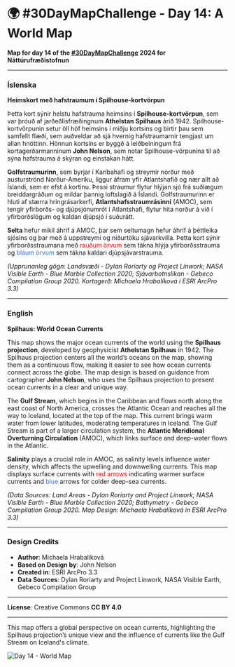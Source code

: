 # 🌍 #30DayMapChallenge - Day 14: A World Map

**Map for day 14 of the [#30DayMapChallenge](https://30daymapchallenge.com/) 2024 for Náttúrufræðistofnun**

---

### Íslenska
**Heimskort með hafstraumum í Spilhouse-kortvörpun**

Þetta kort sýnir helstu hafstrauma heimsins í **Spilhouse-kortvörpun**, sem var þróuð af jarðeðlisfræðingnum **Athelstan Spilhaus** árið 1942. Spilhouse-kortvörpunin setur öll höf heimsins í miðju kortsins og birtir þau sem samfellt flæði, sem auðveldar að sjá hvernig hafstraumarnir tengjast um allan hnöttinn. Hönnun kortsins er byggð á leiðbeiningum frá kortagerðarmanninum **John Nelson**, sem notar Spilhouse-vörpunina til að sýna hafstrauma á skýran og einstakan hátt.

**Golfstraumurinn**, sem byrjar í Karíbahafi og streymir norður með austurströnd Norður-Ameríku, liggur áfram yfir Atlantshafið og nær allt að Íslandi, sem er efst á kortinu. Þessi straumur flytur hlýjan sjó frá suðlægum breiddargráðum og mildar þannig loftslagið á Íslandi. Golfstraumurinn er hluti af stærra hringrásarkerfi, **Atlantshafsstraumrásinni** (AMOC), sem tengir yfirborðs- og djúpsjónumrót í Atlantshafi, flytur hita norður á við í yfirborðslögum og kaldan djúpsjó í suðurátt.

**Selta** hefur mikil áhrif á AMOC, þar sem seltumagn hefur áhrif á þéttleika sjósins og þar með á uppstreymi og niðurtöku sjávarkvilla. Þetta kort sýnir yfirborðsstraumana með <span style="color: red;">rauðum örvum</span> sem tákna hlýja yfirborðsstrauma og <span style="color: #3271df;">bláum örvum</span> sem tákna kaldari djúpsjávarstrauma. 

*(Upprunanleg gögn: Landsvæði - Dylan Roriarty og Project Linwork; NASA Visible Earth - Blue Marble Collection 2020; Sjávarbotnslíkan - Gebeco Compilation Group 2020. Kortagerð: Michaela Hrabalíková í ESRI ArcPro 3.3)*

---

### English
**Spilhaus: World Ocean Currents**

This map shows the major ocean currents of the world using the **Spilhaus projection**, developed by geophysicist **Athelstan Spilhaus** in 1942. The Spilhaus projection centers all the world’s oceans on the map, showing them as a continuous flow, making it easier to see how ocean currents connect across the globe. The map design is based on guidance from cartographer **John Nelson**, who uses the Spilhaus projection to present ocean currents in a clear and unique way.

The **Gulf Stream**, which begins in the Caribbean and flows north along the east coast of North America, crosses the Atlantic Ocean and reaches all the way to Iceland, located at the top of the map. This current brings warm water from lower latitudes, moderating temperatures in Iceland. The Gulf Stream is part of a larger circulation system, the **Atlantic Meridional Overturning Circulation** (AMOC), which links surface and deep-water flows in the Atlantic.

**Salinity** plays a crucial role in AMOC, as salinity levels influence water density, which affects the upwelling and downwelling currents. This map displays surface currents with <span style="color: red;">red arrows</span> indicating warmer surface currents and <span style="color: #3271df;">blue</span> arrows for colder deep-sea currents. 

*(Data Sources: Land Areas - Dylan Roriarty and Project Linwork; NASA Visible Earth - Blue Marble Collection 2020; Bathymetry - Gebeco Compilation Group 2020. Map Design: Michaela Hrabalíková in ESRI ArcPro 3.3)*

---

### Design Credits
- **Author**: Michaela Hrabalíková
- **Based on Design by**: John Nelson
- **Created in**: ESRI ArcPro 3.3
- **Data Sources**: Dylan Roriarty and Project Linwork, NASA Visible Earth, Gebeco Compilation Group

---

**License**: Creative Commons **CC BY 4.0**

---

This map offers a global perspective on ocean currents, highlighting the Spilhaus projection’s unique view and the influence of currents like the Gulf Stream on Iceland's climate.

![Day 14 - World Map](Day14-WorldMap.jpg) 
